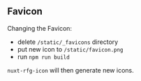 ## Favicon

Changing the Favicon:

- delete `/static/_favicons` directory
- put new icon to `/static/favicon.png`
- run `npm run build`

`nuxt-rfg-icon` will then generate new icons.
